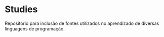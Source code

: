 # Studies
Repositório para inclusão de fontes utilizados no aprendizado de diversas linguagens de programação.
